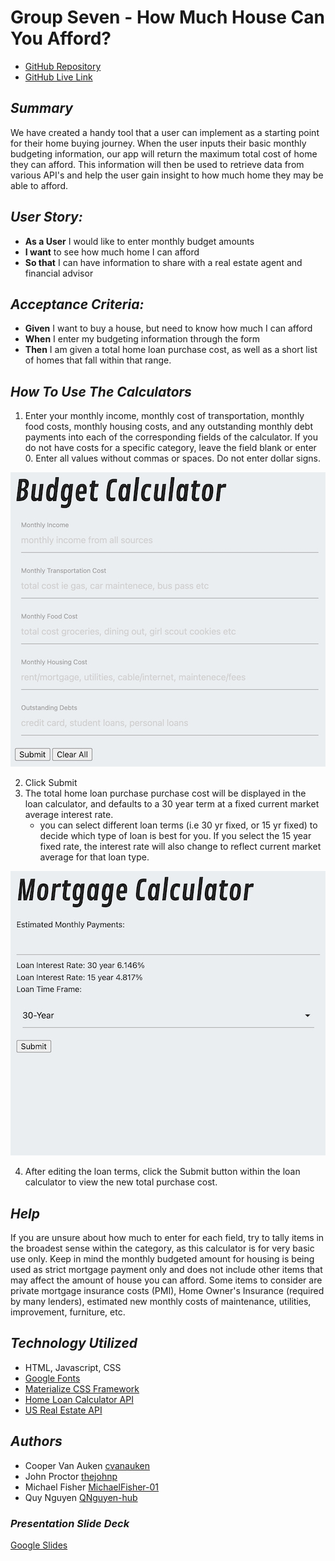 
# **Group Seven - How Much House Can You Afford?**

- [GitHub Repository](https://github.com/MichaelFisher-01/Budget-Group-Project.git)
- [GitHub Live Link](https://michaelfisher-01.github.io/Budget-Group-Project/)

## *Summary* 
We have created a handy tool that a user can implement as a starting point for their home buying journey. When the user inputs their basic monthly budgeting information, our app will return the maximum total cost of home they can afford. This information will then be used to retrieve data from various API's and help the user gain insight to how much home they may be able to afford.

## *User Story:*
- **As a User** I would like to enter monthly budget amounts
- **I want** to see how much home I can afford
- **So that** I can have information to share with a real estate agent and financial advisor 

## *Acceptance Criteria:*
- **Given** I want to buy a house, but need to know how much I can afford   
- **When** I enter my budgeting information through the form
- **Then** I am given a total home loan purchase cost, as well as a short list of homes that fall within that range.

## *How To Use The Calculators*
1. Enter your monthly income, monthly cost of transportation, monthly food costs, monthly housing costs, and any outstanding monthly debt payments into each of the corresponding fields of the calculator. If you do not have costs for a specific category, leave the field blank or enter 0. Enter all values without commas or spaces. Do not enter dollar signs.

<p align= "center"><img src="./BudgetCalculatorImage.jpg"></p>

2. Click Submit
3. The total home loan purchase purchase cost will be displayed in the loan calculator, and defaults to a 30 year term at a fixed current market average interest rate. 
    - you can select different loan terms (i.e 30 yr fixed, or 15 yr fixed) to decide which type of loan is best for you. If you select the 15 year fixed rate, the interest rate will also change to reflect current market average for that loan type.
<p align= "center"><img src="./MortgageCalculatorImage.jpg"></p>

4. After editing the loan terms, click the Submit button within the loan calculator to view the new total purchase cost.

## *Help*
If you are unsure about how much to enter for each field, try to tally items in the broadest sense within the category, as this calculator is for very basic use only. Keep in mind the monthly budgeted amount for housing is being used as strict mortgage payment only and does not include other items that may affect the amount of house you can afford. Some items to consider are private mortgage insurance costs (PMI), Home Owner's Insurance (required by many lenders), estimated new monthly costs of maintenance, utilities, improvement, furniture, etc.

## *Technology Utilized*
- HTML, Javascript, CSS
- [Google Fonts](https://fonts.google.com/)
- [Materialize CSS Framework](https://materializecss.com/)
- [Home Loan Calculator API](https://rapidapi.com/yawintutor-KiiM8KV90r/api/yawin-calculator/)
- [US Real Estate API](https://rapidapi.com/datascraper/api/us-real-estate/)

## *Authors*
- Cooper Van Auken [cvanauken](https://github.com/cvanauken)
- John Proctor [thejohnp](https://github.com/thejohnp)
- Michael Fisher [MichaelFisher-01](https://github.com/MichaelFisher-01)
- Quy Nguyen [QNguyen-hub](https://github.com/QNguyen-hub)

### *Presentation Slide Deck*
[Google Slides](https://docs.google.com/presentation/d/e/2PACX-1vS4e49A-yV9bDzB1rT_7nEEEHARPL44-7AmfbFkFd9Bvia-Z0880cr_ZTeouyMPRNqc3ga9xk8uH06S/pub?start=false&loop=false&delayms=3000)